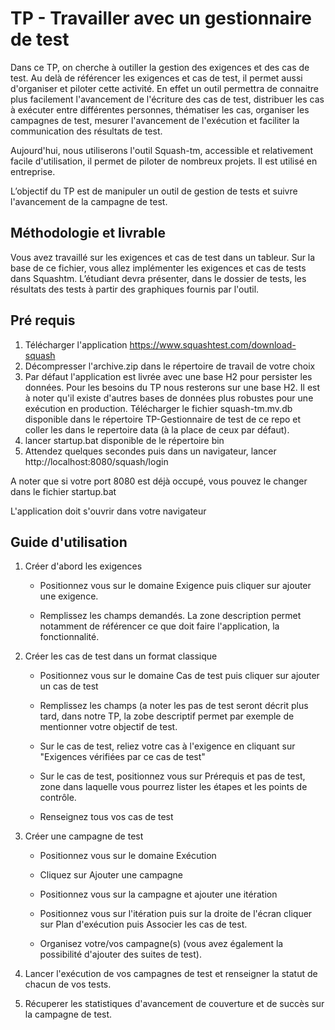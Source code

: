 # TP - Travailler avec un gestionnaire de test

Dans ce TP, on cherche à outiller la gestion des exigences et des cas de test. Au delà de référencer les exigences et cas de test, il permet aussi d'organiser et piloter cette activité. 
En effet un outil permettra de connaitre plus facilement l'avancement de l'écriture des cas de test, distribuer les cas à exécuter entre différentes personnes, thématiser les cas, organiser les campagnes de test, mesurer l'avancement de l'exécution et faciliter la communication des résultats de test. 

Aujourd'hui, nous utiliserons l'outil Squash-tm, accessible et relativement facile d'utilisation, il permet de piloter de nombreux projets. Il est utilisé en entreprise. 

L’objectif du TP est de manipuler un outil de gestion de tests et suivre l'avancement de la campagne de test.


## Méthodologie et livrable

Vous avez travaillé sur les exigences et cas de test dans un tableur. Sur la base de ce fichier, vous allez implémenter les exigences et cas de tests dans Squashtm.
L’étudiant devra présenter, dans le dossier de tests, les résultats des tests à partir des graphiques fournis par l'outil.

 
## Pré requis

 1. Télécharger l'application https://www.squashtest.com/download-squash
 2. Décompresser l'archive.zip dans le répertoire de travail de votre choix
 3. Par défaut l'application est livrée avec une base H2 pour persister les données. Pour les besoins du TP nous resterons sur une base H2. Il est à noter qu'il existe d'autres bases de données plus robustes pour une exécution en production. 
Télécharger le fichier squash-tm.mv.db disponible dans le répertoire TP-Gestionnaire de test de ce repo et coller les dans le repertoire data (à la place de ceux par défaut). 
 4. lancer startup.bat disponible de le répertoire bin
 5. Attendez quelques secondes puis dans un navigateur, lancer http://localhost:8080/squash/login

A noter que si votre port 8080 est déjà occupé, vous pouvez le changer dans le fichier startup.bat

L'application doit s'ouvrir dans votre navigateur


## Guide d'utilisation 

1. Créer d'abord les exigences
   
	- Positionnez vous sur le domaine Exigence puis cliquer sur ajouter une exigence.

	- Remplissez les champs demandés. La zone description permet notamment de référencer ce que doit faire l'application, la fonctionnalité. 
 
2. Créer les cas de test dans un format classique
	- Positionnez vous sur le domaine Cas de test puis cliquer sur ajouter un cas de test
 
	- Remplissez les champs (a noter les pas de test seront décrit plus tard, dans notre TP, la zobe descriptif permet par exemple de mentionner votre objectif de test.
 
	- Sur le cas de test, reliez votre cas à l'exigence en cliquant sur "Exigences vérifiées par ce cas de test"
 
	- Sur le cas de test, positionnez vous sur Prérequis et pas de test, zone dans laquelle vous pourrez lister les étapes et les points de contrôle.

	- Renseignez tous vos cas de test

3. Créer une campagne de test
	- Positionnez vous sur le domaine Exécution

	- Cliquez sur Ajouter une campagne

	- Positionnez vous sur la campagne et ajouter une itération

	- Positionnez vous sur l'itération puis sur la droite de l'écran cliquer sur Plan d'exécution puis Associer les cas de test.
 
	- Organisez votre/vos campagne(s) (vous avez également la possibilité d'ajouter des suites de test).

5.  Lancer l'exécution de vos campagnes de test et renseigner la statut de chacun de vos tests.
6.  Récuperer les statistiques d'avancement de couverture et de succès sur la campagne de test. 
